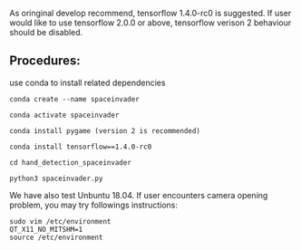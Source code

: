 
As oringinal develop recommend, tensorflow 1.4.0-rc0 is suggested. If user would like to use tensorflow 2.0.0 or above, tensorflow verison 2 behaviour should be disabled.

## Procedures:

use conda to install related dependencies

```shell
conda create --name spaceinvader

conda activate spaceinvader

conda install pygame (version 2 is recommended)

conda install tensorflow==1.4.0-rc0

cd hand_detection_spaceinvader

python3 spaceinvader.py
```
We have also test Unbuntu 18.04. If user encounters camera opening problem, you may try followings instructions:

```shell
sudo vim /etc/environment
QT_X11_NO_MITSHM=1
source /etc/environment
```
